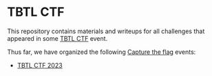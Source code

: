 # TBTL CTF

This repository contains materials and writeups for all challenges that appeared
in some [TBTL CTF](https://ctftime.org/ctf/951) event.

Thus far, we have organized the following [Capture the
flag](https://en.wikipedia.org/wiki/Capture_the_flag_(cybersecurity)) events:
  * [TBTL CTF 2023](2023/README.md)
